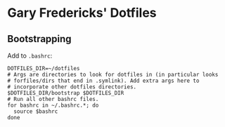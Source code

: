 # Gary Fredericks' Dotfiles

## Bootstrapping

Add to `.bashrc`:

```
DOTFILES_DIR=~/dotfiles
# Args are directories to look for dotfiles in (in particular looks
# forfiles/dirs that end in .symlink). Add extra args here to
# incorporate other dotfiles directories.
$DOTFILES_DIR/bootstrap $DOTFILES_DIR
# Run all other bashrc files.
for bashrc in ~/.bashrc.*; do
  source $bashrc
done
```